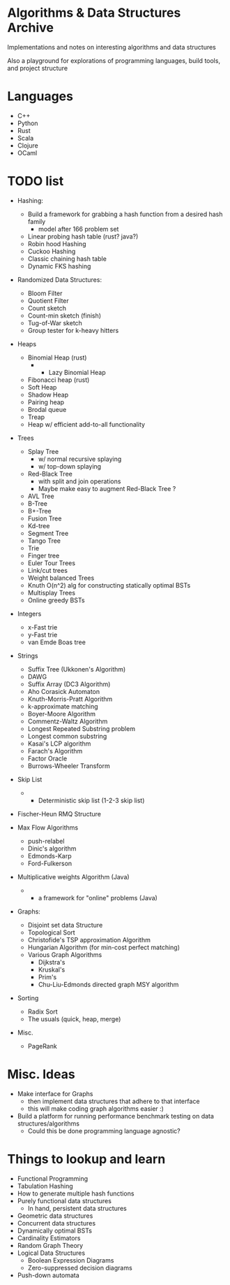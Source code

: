 # Algorithms & Data Structures Archive

Implementations and notes on interesting algorithms and data structures

Also a playground for explorations of programming languages, build tools, and project
structure

# Languages

- C++
- Python
- Rust
- Scala
- Clojure
- OCaml

# TODO list

- Hashing:
    - Build a framework for grabbing a hash function from a
      desired hash family
        - model after 166 problem set
    - Linear probing hash table (rust? java?)
    - Robin hood Hashing
    - Cuckoo Hashing
    - Classic chaining hash table
    - Dynamic FKS hashing

- Randomized Data Structures:
    - Bloom Filter
    - Quotient Filter
    - Count sketch
    - Count-min sketch (finish)
    - Tug-of-War sketch
    - Group tester for k-heavy hitters

- Heaps
    - Binomial Heap (rust)
        - + Lazy Binomial Heap
    - Fibonacci heap (rust)
    - Soft Heap
    - Shadow Heap
    - Pairing heap
    - Brodal queue
    - Treap
    - Heap w/ efficient add-to-all functionality

- Trees
    - Splay Tree
        - w/ normal recursive splaying
        - w/ top-down splaying
    - Red-Black Tree
        - with split and join operations
        - Maybe make easy to augment Red-Black Tree ?
    - AVL Tree
    - B-Tree
    - B+-Tree
    - Fusion Tree
    - Kd-tree
    - Segment Tree
    - Tango Tree
    - Trie
    - Finger tree
    - Euler Tour Trees
    - Link/cut trees
    - Weight balanced Trees
    - Knuth O(n^2) alg for constructing statically optimal BSTs
    - Multisplay Trees
    - Online greedy BSTs

- Integers
    - x-Fast trie
    - y-Fast trie
    - van Emde Boas tree

- Strings
    - Suffix Tree (Ukkonen's Algorithm)
    - DAWG
    - Suffix Array (DC3 Algorithm)
    - Aho Corasick Automaton
    - Knuth-Morris-Pratt Algorithm
    - k-approximate matching
    - Boyer-Moore Algorithm
    - Commentz-Waltz Algorithm
    - Longest Repeated Substring problem
    - Longest common substring
    - Kasai's LCP algorithm
    - Farach's Algorithm
    - Factor Oracle
    - Burrows-Wheeler Transform

- Skip List
    - + Deterministic skip list (1-2-3 skip list)
- Fischer-Heun RMQ Structure

- Max Flow Algorithms
    - push-relabel
    - Dinic's algorithm
    - Edmonds-Karp
    - Ford-Fulkerson

- Multiplicative weights Algorithm (Java)
    - + a framework for "online" problems (Java)

- Graphs:
    - Disjoint set data Structure
    - Topological Sort
    - Christofide's TSP approximation Algorithm
    - Hungarian Algorithm (for min-cost perfect matching)
    - Various Graph Algorithms
        - Dijkstra's
        - Kruskal's
        - Prim's
        - Chu-Liu-Edmonds directed graph MSY algorithm

- Sorting
    - Radix Sort
    - The usuals (quick, heap, merge)

- Misc.
    - PageRank

# Misc. Ideas
- Make interface for Graphs
    - then implement data structures that adhere to that interface
    - this will make coding graph algorithms easier :)
- Build a platform for running performance benchmark testing on data structures/algorithms
    - Could this be done programming language agnostic?

# Things to lookup and learn


- Functional Programming
- Tabulation Hashing
- How to generate multiple hash functions
- Purely functional data structures
    - In hand, persistent data structures
- Geometric data structures
- Concurrent data structures
- Dynamically optimal BSTs
- Cardinality Estimators
- Random Graph Theory
- Logical Data Structures
    - Boolean Expression Diagrams
    - Zero-suppressed decision diagrams
- Push-down automata

